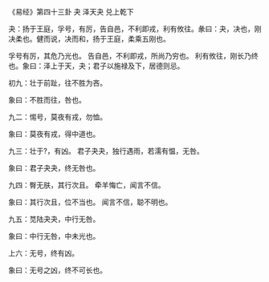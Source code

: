 《易经》第四十三卦 夬 泽天夬 兑上乾下

夬：扬于王庭，孚号，有厉，告自邑，不利即戎，利有攸往。彖曰：夬，决也，刚决柔也。健而说，决而和，扬于王庭，柔乘五刚也。

孚号有厉，其危乃光也。 告自邑，不利即戎，所尚乃穷也。 利有攸往，刚长乃终也。象曰：泽上于天，夬；君子以施禄及下，居德则忌。

初九：壮于前趾，往不胜为吝。

象曰：不胜而往，咎也。

九二：惕号，莫夜有戎，勿恤。

象曰：莫夜有戎，得中道也。

九三：壮于?，有凶。 君子夬夬，独行遇雨，若濡有愠，无咎。

象曰：君子夬夬，终无咎也。

九四：臀无肤，其行次且。 牵羊悔亡，闻言不信。

象曰：其行次且，位不当也。 闻言不信，聪不明也。

九五：苋陆夬夬，中行无咎。

象曰：中行无咎，中未光也。

上六：无号，终有凶。

象曰：无号之凶，终不可长也。

